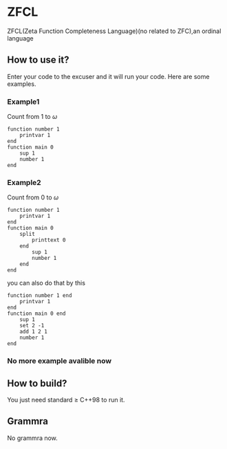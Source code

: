 # ZFCL
ZFCL(Zeta Function Completeness Language)(no related to ZFC),an ordinal language
## How to use it?
Enter your code to the excuser and it will run your code.
Here are some examples.
### Example1
Count from 1 to $\omega$
```text
function number 1
    printvar 1
end
function main 0
    sup 1
    number 1
end
```
### Example2
Count from 0 to $\omega$
```text
function number 1
    printvar 1
end
function main 0
    split
        printtext 0
    end
        sup 1
        number 1
    end
end
```
you can also do that by this
```text
function number 1 end
    printvar 1
end
function main 0 end
    sup 1
    set 2 -1
    add 1 2 1
    number 1
end
```
### No more example avalible now
## How to build?
You just need standard $\ge$ C++98 to run it.
## Grammra
No grammra now.
